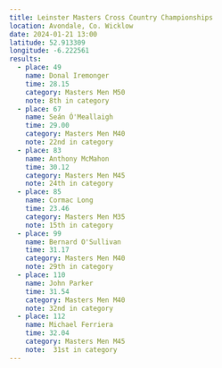```yaml
---
title: Leinster Masters Cross Country Championships
location: Avondale, Co. Wicklow
date: 2024-01-21 13:00
latitude: 52.913309
longitude: -6.222561
results:
  - place: 49
    name: Donal Iremonger
    time: 28.15
    category: Masters Men M50
    note: 8th in category
  - place: 67
    name: Seán Ó'Meallaigh
    time: 29.00
    category: Masters Men M40
    note: 22nd in category
  - place: 83
    name: Anthony McMahon
    time: 30.12
    category: Masters Men M45
    note: 24th in category
  - place: 85
    name: Cormac Long 
    time: 23.46
    category: Masters Men M35
    note: 15th in category
  - place: 99
    name: Bernard O'Sullivan
    time: 31.17
    category: Masters Men M40
    note: 29th in category
  - place: 110
    name: John Parker
    time: 31.54
    category: Masters Men M40
    note: 32nd in category
  - place: 112
    name: Michael Ferriera 
    time: 32.04
    category: Masters Men M45
    note:  31st in category
---
```

